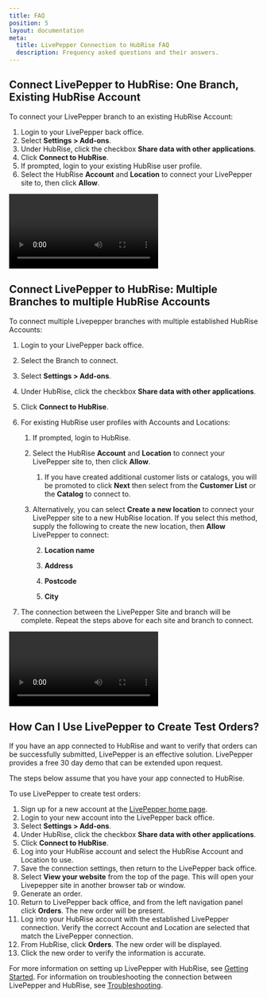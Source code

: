 ```yaml
---
title: FAQ
position: 5
layout: documentation
meta:
  title: LivePepper Connection to HubRise FAQ
  description: Frequency asked questions and their answers.
---
```


## Connect LivePepper to HubRise: One Branch, Existing HubRise Account

To connect your LivePepper branch to an existing HubRise Account:

1. Login to your LivePepper back office.
2. Select **Settings > Add-ons**.
3. Under HubRise, click the checkbox **Share data with other applications**.
4. Click **Connect to HubRise**.
5. If prompted, login to your existing HubRise user profile.
6. Select the HubRise **Account** and **Location** to connect your LivePepper site to, then click **Allow**.

<video controls title="Connect to HubRise">
  <source src="../images/008-connect-hubrise.webm" type="video/webm"/>
</video>

## Connect LivePepper to HubRise: Multiple Branches to multiple HubRise Accounts

To connect multiple Livepepper branches with multiple established HubRise Accounts:

1. Login to your LivePepper back office.
2. Select the Branch to connect.
3. Select **Settings > Add-ons**.
4. Under HubRise, click the checkbox **Share data with other applications**.
5. Click **Connect to HubRise**.
6. For existing HubRise user profiles with Accounts and Locations:

   1. If prompted, login to HubRise.

   2. Select the HubRise **Account** and **Location** to connect your LivePepper site to, then click **Allow**.

      1. If you have created additional customer lists or catalogs, you will be promoted to click **Next** then select from the **Customer List** or the **Catalog** to connect to.

   3. Alternatively, you can select **Create a new location** to connect your LivePepper site to a new HubRise location. If you select this method, supply the following to create the new location, then **Allow** LivePepper to connect:

      2. **Location name**

      3. **Address**

      4. **Postcode**

      5. **City**

7. The connection between the LivePepper Site and branch will be complete. Repeat the steps above for each site and branch to connect.

<video controls title="Connect from multiple sites">
  <source src="../images/021-connect-multiple-sites-hubrise.webm" type="video/webm"/>
</video>

## How Can I Use LivePepper to Create Test Orders?

If you have an app connected to HubRise and want to verify that orders can be successfully submitted, LivePepper is an effective solution. LivePepper provides a free 30 day demo that can be extended upon request.

The steps below assume that you have your app connected to HubRise.

To use LivePepper to create test orders:

1. Sign up for a new account at the [LivePepper home page](https://www.livepepper.com/).
2. Login to your new account into the LivePepper back office.
3. Select **Settings > Add-ons**.
4. Under HubRise, click the checkbox **Share data with other applications**.
5. Click **Connect to HubRise**.
6. Log into your HubRise account and select the HubRise Account and Location to use.
7. Save the connection settings, then return to the LivePepper back office.
8. Select **View your website** from the top of the page. This will open your Livepepper site in another browser tab or window.
9. Generate an order.
10. Return to LivePepper back office, and from the left navigation panel click **Orders**. The new order will be present.
11. Log into your HubRise account with the established LivePepper connection. Verify the correct Account and Location are selected that match the LivePepper connection.
12. From HubRise, click **Orders**. The new order will be displayed.
13. Click the new order to verify the information is accurate.

For more information on setting up LivePepper with HubRise, see [Getting Started](../gettingstarted/). For information on troubleshooting the connection between LivePepper and HubRise, see [Troubleshooting](../troubleshooting/).
